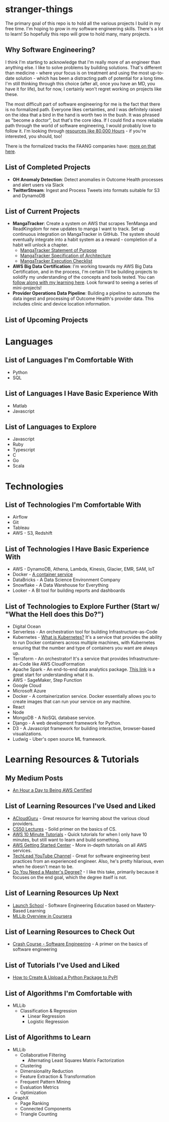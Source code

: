 # stranger-things
The primary goal of this repo is to hold all the various projects I build in my free time. I'm hoping to grow in my software engineering skills. There's a lot to learn! So hopefully this repo will grow to hold many, many projects.

## Why Software Engineering?
I think I'm starting to acknowledge that I'm really more of an engineer than anything else. I like to solve problems by building solutions. That's different than medicine - where your focus is on treatment and using the most up-to-date solution - which has been a distracting path of potential for a long time. I'm still thinking through this choice (after all, once you have an MD, you have it for life), but for now, I certainly won't regret working on projects like these.

The most difficult part of software engineering for me is the fact that there is no formalized path. Everyone likes certainties, and I was definitely raised on the idea that a bird in the hand is worth two in the bush. It was phrased as "become a doctor", but that's the core idea. If I could find a more reliable path through the world of software engineering, I would probably love to follow it. I'm looking through [resources like 80,000 Hours](https://80000hours.org/) - if you're interested, you should, too!

There is the formalized tracks the FAANG companies have: [more on that here](https://www.levels.fyi/).

## List of Completed Projects
* __OH Anomaly Detection__: Detect anomalies in Outcome Health processes and alert users via Slack
* __TwitterStream__: Ingest and Process Tweets into formats suitable for S3 and DynamoDB

## List of Current Projects
* __MangaTracker__: Create a system on AWS that scrapes TenManga and ReadKingdom for new updates to manga I want to track. Set up continuous integration on MangaTracker in GitHub. The system should eventually integrate into a habit system as a reward - completion of a habit will unlock a chapter.
  * [MangaTracker Statement of Purpose](https://www.notion.so/darrinlim/MangaTracker-Statement-of-Purpose-ef04731e4a564369a0a8ed6190aa88c3)
  * [MangaTracker Specification of Architecture](https://www.notion.so/darrinlim/MangaTracker-Specification-of-Architecture-6423a17c8cad4cfbbf55d0004977a1dd)
  * [MangaTracker Execution Checklist](https://www.notion.so/darrinlim/MangaTracker-Execution-Checklist-3e1fcb5f30414cf594f20b6f7a79b12c)
* __AWS Big Data Certification__: I'm working towards my AWS Big Data Certification, and in the process, I'm certain I'll be building projects to solidify my understanding of the concepts and tools tested. You can [follow along with my learning here](https://medium.com/series/f88281813b12). Look forward to seeing a series of mini-projects!
* __Provider Operations Data Pipeline__: Building a pipeline to automate the data ingest and processing of Outcome Health's provider data. This includes clinic and device location information.

## List of Upcoming Projects

# Languages

## List of Languages I'm Comfortable With
- Python
- SQL

## List of Languages I Have Basic Experience With
- Matlab
- Javascript

## List of Languages to Explore
- Javascript
- Ruby
- Typescript
- C
- Go
- Scala

# Technologies

## List of Technologies I'm Comfortable With
- Airflow
- Git
- Tableau
- AWS - S3, Redshift

## List of Technologies I Have Basic Experience With
- AWS - DynamoDB, Athena, Lambda, Kinesis, Glacier, EMR, SAM, IoT
- Docker - [A container service](https://www.youtube.com/watch?v=IbUXb4pQbPY)
- DataBricks - A Data Science Environment Company
- Snowflake - A Data Warehouse for Everything
- Looker - A BI tool for building reports and dashboards

## List of Technologies to Explore Further (Start w/ "What the Hell does this Do?")
- Digital Ocean
- Serverless - An orchestration tool for building Infrastructure-as-Code
- Kubernetes - [What is Kubernetes?](https://www.youtube.com/watch?v=PH-2FfFD2PU) It's a service that provides the ability to run Docker containers across multiple machines, with Kubernetes ensuring that the number and type of containers you want are always up.
- Terraform - An orchestrator! It's a service that provides Infrastructure-as-Code like AWS CloudFormation
- Apache Spark - An end-to-end data analytics package. [This link](https://www.youtube.com/watch?v=4SIZNQ7KZX8) is a great start for understanding what it is.
- AWS - SageMaker, Step Function
- Google Cloud
- Microsoft Azure
- Docker - A containerization service. Docker essentially allows you to create images that can run your service on any machine.
- React
- Node
- MongoDB - A NoSQL database service.
- Django - A web development framework for Python.
- D3 - A Javascript framework for building interactive, browser-based visualizations.
- Ludwig - Uber's open source ML framework.

# Learning Resources & Tutorials

## My Medium Posts
- [An Hour a Day to Being AWS Certified](https://medium.com/series/aws-big-data-certified-in-4-months-hopefully-f88281813b12)

## List of Learning Resources I've Used and Liked
- [ACloudGuru](https://learn.acloud.guru/dashboard) - Great resource for learning about the various cloud providers.
- [CS50 Lectures](https://www.youtube.com/playlist?list=PLWKjhJtqVAbmGw5fN5BQlwuug-8bDmabi) - Solid primer on the basics of CS.
- [AWS 10 Minute Tutorials](https://aws.amazon.com/getting-started/tutorials/) - Quick tutorials for when I only have 10 minutes, but still want to learn and build something.
- [AWS Getting Started Center](https://aws.amazon.com/getting-started/) - More in-depth tutorials on all AWS services.
- [TechLead YouTube Channel](https://www.youtube.com/channel/UC4xKdmAXFh4ACyhpiQ_3qBw/featured) - Great for software engineering best practices from an experienced engineer. Also, he's pretty hilarious, even when he doesn't mean to be.
- [Do You Need a Master's Degree?](https://www.youtube.com/watch?v=F0-fQn48tjk) - I like this take, primarily because it focuses on the end goal, which the degree itself is not.

## List of Learning Resources Up Next
- [Launch School](https://launchschool.com/) - Software Engineering Education based on Mastery-Based Learning
- [MLLib Overview in Coursera](https://www.coursera.org/lecture/big-data-integration-processing/spark-mllib-uBV19)

## List of Learning Resources to Check Out
- [Crash Course - Software Engineering](https://www.youtube.com/watch?v=tpIctyqH29Q&list=PL8dPuuaLjXtNlUrzyH5r6jN9ulIgZBpdo) - A primer on the basics of software engineering

## List of Tutorials I've Used and Liked
- [How to Create & Upload a Python Package to PyPI](https://packaging.python.org/tutorials/packaging-projects/)

## List of Algorithms I'm Comfortable with
- MLLib
  - Classification & Regression
    - Linear Regression
    - Logistic Regression

## List of Algorithms to Learn
- MLLib
  - Collaborative Filtering
    - Alternating Least Squares Matrix Factorization
  - Clustering
  - Dimensionality Reduction
  - Feature Extraction & Transformation
  - Frequent Pattern Mining
  - Evaluation Metrics
  - Optimization
- GraphX
  - Page Ranking
  - Connected Components
  - Triangle Counting
